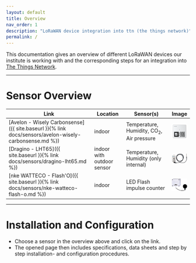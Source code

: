 ```yaml
---
layout: default
title: Overview
nav_order: 1
description: "LoRaWAN device integration into ttn (the things network)"
permalink: /
---
```


This documentation gives an overview of different LoRaWAN devices our institute is working with and the corresponding steps for an integration into [The Things Network](https://www.thethingsnetwork.org/).

---
# Sensor Overview

| Link | Location| Sensor(s)| Image|
| --- | --- | --- | --- |
| [Avelon - Wisely Carbonsense]({{ site.baseurl }}{% link docs/sensors/avelon-wisely-carbonsense.md %}) | indoor | Temperature, Humidity, CO<sub>2</sub>, Air pressure | <img src="https://github.com/hslu-ige-laes/lora-devices-ttn/raw/master/docs/sensors/avelon-wisely-carbonsense_01.png" width="50" align="center">|
| [Dragino - LHT65]({{ site.baseurl }}{% link docs/sensors/dragino-lht65.md %}) | indoor with outdoor sensor | Temperature, Humidity (only internal)| <img src="https://github.com/hslu-ige-laes/lora-devices-ttn/raw/master/docs/sensors/dragino-lht65_01.png" width="50" align="center">|
| [nke WATTECO - Flash'O]({{ site.baseurl }}{% link docs/sensors/nke-watteco-flash-o.md %}) | indoor | LED Flash impulse counter | <img src="https://github.com/hslu-ige-laes/lora-devices-ttn/raw/master/docs/sensors/nke-watteco-flash-o_01.png" width="50" align="center">|

---

# Installation and Configuration
- Choose a sensor in the overview above and click on the link.
- The opened page then includes specifications, data sheets and step by step installation- and configuration procedures.
